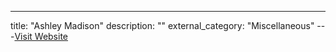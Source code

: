 ---
title: "Ashley Madison"
description: ""
external_category: "Miscellaneous"
---[Visit Website](https://ashley.cynic.al/)

